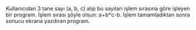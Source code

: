 Kullanıcıdan 3 tane sayı (a, b, c) alıp bu sayıları işlem sırasına göre işleyen bir program. İşlem sırası şöyle olsun: a+b*c-b. İşlem tamamladıktan sonra sonucu ekrana yazdıran program.
